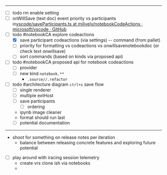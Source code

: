 
--- 
- [ ] todo rm enable setting
- [ ] onWillSave (text doc) event priority vs participants in[vscode/saveParticipants.ts at milively/notebookCodeActions · microsoft/vscode · GitHub](https://github.com/microsoft/vscode/blob/milively/notebookCodeActions/src/vs/workbench/contrib/codeEditor/browser/saveParticipants.ts#L402)
- [ ] todo #notebookCA explore codeactions
	- [x] save participant codeactions (via settings) -- command (from pallet)
	- [ ] priority for formatting vs codeactions vs onwillsavenotebookdoc (or check text onwillsave)
	- [ ] sort commands (based on kinds via proposed api)
- [ ] todo #notebookCA proposed api for notebook codeactions
	- [ ] provider
	- [ ] new kind `notebook.**`
		- `.source//.refactor`
- [ ] todo #architecture diagram `ctrl+s` save flow
	- [ ] single renderer
	- [ ] multiple extHost
	- [ ] save participants
		- [ ] ordering
	- ipynb image cleaner
	- format should run last
	- [ ] potential documentation

--- 
- shoot for something on release notes per iteration
	- balance between releasing concrete features and exploring future potential 
- [ ] play around with iracing session telemetry
	- create vrs clone ish via notebooks
	- 